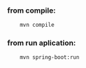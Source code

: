 ### from compile:
```bash
    mvn compile
```
### from run aplication: 
```bash
    mvn spring-boot:run
```